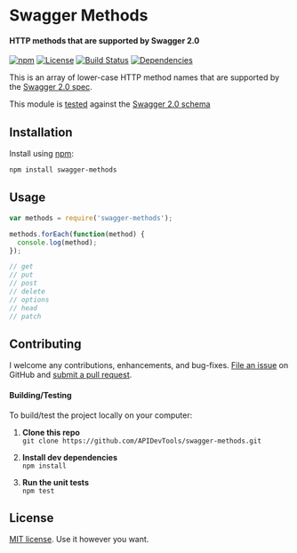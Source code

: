 Swagger Methods
============================
#### HTTP methods that are supported by Swagger 2.0

[![npm](https://img.shields.io/npm/v/swagger-methods.svg?branch=master)](https://www.npmjs.com/package/swagger-methods)
[![License](https://img.shields.io/npm/l/swagger-methods.svg)](LICENSE)
[![Build Status](https://api.travis-ci.org/APIDevTools/swagger-methods.svg)](https://travis-ci.org/APIDevTools/swagger-methods)
[![Dependencies](https://david-dm.org/APIDevTools/swagger-methods.svg)](https://david-dm.org/APIDevTools/swagger-methods)

This is an array of lower-case HTTP method names that are supported by the [Swagger 2.0 spec](https://github.com/swagger-api/swagger-spec/blob/master/versions/2.0.md).

This module is [tested](test/index.spec.js) against the [Swagger 2.0 schema](https://www.npmjs.com/package/swagger-schema-official)


Installation
--------------------------
Install using [npm](https://docs.npmjs.com/getting-started/what-is-npm):

```bash
npm install swagger-methods
```


Usage
--------------------------

```javascript
var methods = require('swagger-methods');

methods.forEach(function(method) {
  console.log(method);
});

// get
// put
// post
// delete
// options
// head
// patch
```


Contributing
--------------------------
I welcome any contributions, enhancements, and bug-fixes.  [File an issue](https://github.com/APIDevTools/swagger-methods/issues) on GitHub and [submit a pull request](https://github.com/APIDevTools/swagger-methods/pulls).

#### Building/Testing
To build/test the project locally on your computer:

1. **Clone this repo**<br>
`git clone https://github.com/APIDevTools/swagger-methods.git`

2. **Install dev dependencies**<br>
`npm install`

3. **Run the unit tests**<br>
`npm test`


License
--------------------------
[MIT license](LICENSE). Use it however you want.
